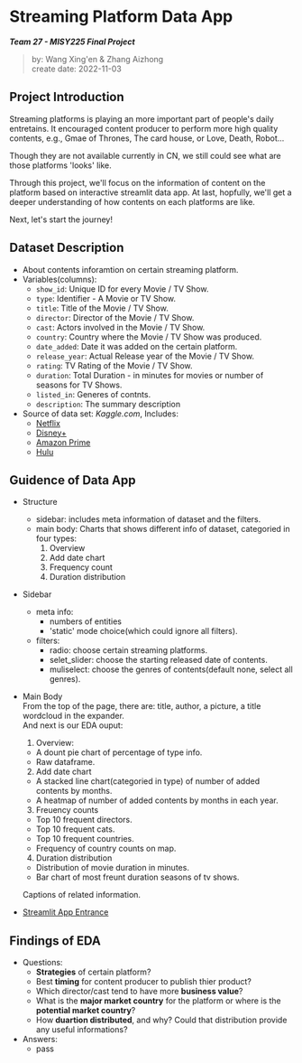 # Streaming Platform Data App
***Team 27 - MISY225 Final Project***

>by: Wang Xing'en & Zhang Aizhong  
>create date: 2022-11-03

## Project Introduction
Streaming platforms is playing an more important part of people's daily entretains. It encouraged content producer to perform more high quality contents, e.g., Gmae of Thrones, The card house, or Love, Death, Robot...

Though they are not available currently in CN, we still could see what are those platforms 'looks' like.

Through this project, we'll focus on the information of content on the platform based on interactive streamlit data app. At last, hopfully, we'll get a deeper understanding of how contents on each platforms are like.

Next, let's start the journey!

## Dataset Description
- About contents inforamtion on certain streaming platform.
- Variables(columns):
  - `show_id`: Unique ID for every Movie / TV Show.
  - `type`: Identifier - A Movie or TV Show.
  - `title`: Title of the Movie / TV Show.
  - `director`: Director of the Movie / TV Show.
  - `cast`: Actors involved in the Movie / TV Show.
  - `country`: Country where the Movie / TV Show was produced.
  - `date_added`: Date it was added on the certain platform.
  - `release_year`: Actual Release year of the Movie / TV Show.
  - `rating`: TV Rating of the Movie / TV Show.
  - `duration`: Total Duration - in minutes for movies or number of seasons for TV Shows.
  - `listed_in`: Generes of contnts.
  - `description`: The summary description
- Source of data set: *Kaggle.com*, Includes:
  - [Netflix](https://www.kaggle.com/datasets/shivamb/netflix-shows)
  - [Disney+](https://www.kaggle.com/datasets/shivamb/disney-movies-and-tv-shows)
  - [Amazon Prime](https://www.kaggle.com/datasets/shivamb/amazon-prime-movies-and-tv-shows)
  - [Hulu](https://www.kaggle.com/datasets/shivamb/hulu-movies-and-tv-shows)


## Guidence of Data App
- Structure
  - sidebar: includes meta information of dataset and the filters.
  - main body: Charts that shows different info of dataset, categoried in four types:
    1. Overview
    2. Add date chart
    3. Frequency count
    4. Duration distribution

- Sidebar
  - meta info:
    - numbers of entities
    - 'static' mode choice(which could ignore all filters).
  - filters: 
    - radio: choose certain streaming platforms.
    - selet_slider: choose the starting released date of contents.
    - muliselect: choose the genres of contents(default none, select all genres).

- Main Body  
  From the top of the page, there are: title, author, a picture, a title wordcloud in the expander.  
  And next is our EDA ouput:  
  1. Overview:
    - A dount pie chart of percentage of type info.
    - Raw dataframe.

  2. Add date chart
    - A stacked line chart(categoried in type) of number of added contents by months.
    - A heatmap of number of added contents by months in each year.

  3. Freuency counts
    - Top 10 frequent directors.
    - Top 10 frequent cats.
    - Top 10 frequent countries.
    - Frequency of country counts on map.

  4. Duration distribution
    - Distribution of movie duration in minutes.
    - Bar chart of most freunt duration seasons of tv shows.  


  Captions of related information.
- [Streamlit App Entrance](https://derekwang2002-final-project-eda-deploy-sqq3hk.streamlit.app/)

## Findings of EDA
- Questions:
  - **Strategies** of certain platform?
  - Best **timing** for content producer to publish thier product?
  - Which director/cast tend to have more **business value**?
  - What is the **major market country** for the platform or where is the **potential market country**?
  - How **duartion distributed**, and why? Could that distribution provide any useful informations?
- Answers:
  - pass


 

